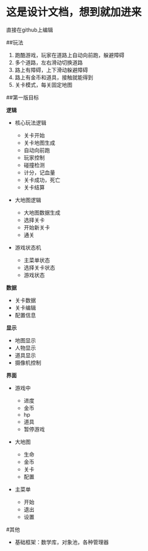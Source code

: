 这是设计文档，想到就加进来
===============
直接在github上编辑

##玩法
1. 跑酷游戏，玩家在道路上自动向前跑，躲避障碍
2. 多个道路，左右滑动切换道路
3. 路上有障碍，上下滑动躲避障碍
4. 路上有金币和道具，接触就能得到
5. 关卡模式，每关固定地图

##第一版目标

**逻辑**
* 核心玩法逻辑
  + 关卡开始
  + 关卡地图生成
  + 自动向前跑
  + 玩家控制
  + 碰撞检测
  + 计分，记血量
  + 关卡成功，死亡
  + 关卡结算

* 大地图逻辑
  + 大地图数据生成
  + 选择关卡
  + 开始新关卡
  + 通关
  
* 游戏状态机
  + 主菜单状态
  + 选择关卡状态
  + 游戏状态

**数据**
* 关卡数据
* 关卡编辑
* 配置信息

**显示**
* 地图显示
* 人物显示
* 道具显示
* 摄像机控制

**界面**
* 游戏中
  + 进度
  + 金币
  + hp
  + 道具
  + 暂停游戏
  
* 大地图
  + 生命
  + 金币
  + 关卡
  + 配置

* 主菜单
  + 开始
  + 退出
  + 设置

#其他
* 基础框架：数学库，对象池，各种管理器


